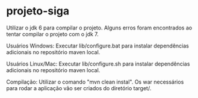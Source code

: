 projeto-siga
============

Utilizar o jdk 6 para compilar o projeto. Alguns erros foram encontrados ao tentar compilar o projeto com o jdk 7.

Usuários Windows:
  Executar lib/configure.bat para instalar dependências adicionais no repositório maven local.

Usuários Linux/Mac:
  Executar lib/configure.sh para instalar dependências adicionais no repositório maven local.
  
Compilação:
  Utilizar o comando "mvn clean instal". Os war necessários para rodar a aplicação vão ser criados do diretório target/.
